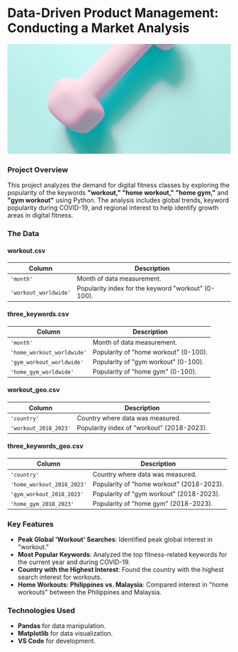 # Data-Driven Product Management: Conducting a Market Analysis
![gym](media/gym.png)

### Project Overview
This project analyzes the demand for digital fitness classes by exploring the popularity of the keywords **"workout," "home workout," "home gym,"** and **"gym workout"** using Python. The analysis includes global trends, keyword popularity during COVID-19, and regional interest to help identify growth areas in digital fitness.

### The Data

#### workout.csv
| Column        | Description              |
|---------------|--------------------------|
| `'month'`     | Month of data measurement. |
| `'workout_worldwide'` | Popularity index for the keyword "workout" (0-100). |

#### three_keywords.csv
| Column         | Description              |
|----------------|--------------------------|
| `'month'`      | Month of data measurement. |
| `'home_workout_worldwide'` | Popularity of "home workout" (0-100). |
| `'gym_workout_worldwide'` | Popularity of "gym workout" (0-100). |
| `'home_gym_worldwide'` | Popularity of "home gym" (0-100). |

#### workout_geo.csv
| Column         | Description              |
|----------------|--------------------------|
| `'country'`    | Country where data was measured. |
| `'workout_2018_2023'` | Popularity index of "workout" (2018-2023). |

#### three_keywords_geo.csv
| Column         | Description              |
|----------------|--------------------------|
| `'country'`    | Country where data was measured. |
| `'home_workout_2018_2023'` | Popularity of "home workout" (2018-2023). |
| `'gym_workout_2018_2023'` | Popularity of "gym workout" (2018-2023). |
| `'home_gym_2018_2023'` | Popularity of "home gym" (2018-2023). |

### Key Features
- **Peak Global 'Workout' Searches**: Identified peak global interest in "workout."
- **Most Popular Keywords**: Analyzed the top fitness-related keywords for the current year and during COVID-19.
- **Country with the Highest Interest**: Found the country with the highest search interest for workouts.
- **Home Workouts: Philippines vs. Malaysia**: Compared interest in "home workouts" between the Philippines and Malaysia.

### Technologies Used
- **Pandas** for data manipulation.
- **Matplotlib** for data visualization.
- **VS Code** for development.